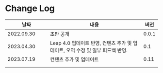 # Change Log

<table><thead><tr><th width="149.33333333333331">날짜</th><th width="484">내용</th><th>버전</th></tr></thead><tbody><tr><td>2022.09.30</td><td>초판 공개</td><td>0.0.1</td></tr><tr><td>2023.04.30</td><td>Leap 4.0 업데이트 반영, 컨텐츠 추가 및 업데이트, 오역 수정 및 일부 피드백 반영.</td><td>0.1</td></tr><tr><td>2023.07.19</td><td>컨텐츠 추가 및 업데이트 </td><td>0.11</td></tr><tr><td></td><td></td><td></td></tr><tr><td></td><td></td><td></td></tr></tbody></table>
